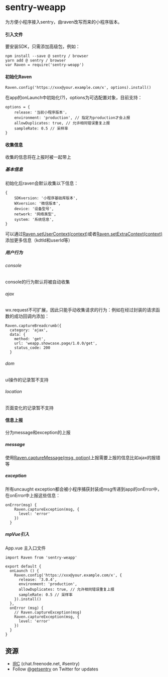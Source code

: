 # sentry-weapp

为方便小程序接入sentry，由raven改写而来的小程序版本。

#### 引入文件
要安装SDK，只需添加高级包，例如：

```
npm install --save @ sentry / browser
yarn add @ sentry / browser
var Raven = require('sentry-weapp')
```

#### 初始化Raven

```
Raven.config('https://xxx@your.example.com/x', options).install()
```
在app的onLaunch中初始化(?)，options为可选配置对象，目前支持：
```
options = {
    release: '当前小程序版本'，
    environment: 'production', // 指定为production才会上报
    allowDuplicates: true, // 允许相同错误重复上报
    sampleRate: 0.5 // 采样率
}
```
#### 收集信息
收集的信息将在上报时被一起带上
##### 基本信息
初始化后raven会默认收集以下信息：
```
{
    SDKversion: '小程序基础库版本',
    WXversion: '微信版本',
    device: '设备型号',
    network: '网络类型',
    system: '系统信息',
}
```
可以通过[Raven.setUserContext(context)](https://docs.sentry.io/learn/context/#capturing-the-user)或者[Raven.setExtraContext(context)](https://docs.sentry.io/learn/context/#extra-context)添加更多信息（kdtId和userId等）
##### 用户行为
###### console
console的行为默认将被自动收集
###### ajax
wx.request不可扩展，因此只能手动收集请求的行为：例如在经过封装的请求函数的成功回调内添加：
```
Raven.captureBreadcrumb({
  category: 'ajax',
  data: {
    method: 'get',
    url: 'weapp.showcase.page/1.0.0/get',
    status_code: 200
  }
```
###### dom
ui操作的记录暂不支持
###### location
页面变化的记录暂不支持
#### 信息上报
分为message和exception的上报
##### message
使用[Raven.captureMessage(msg, option)](https://docs.sentry.io/clients/javascript/usage/#capturing-messages)上报需要上报的信息比如ajax的报错等
##### exception
所有uncaught exception都会被小程序捕获封装成msg传递到app的onError中，在onError中上报这些信息：
```
onError(msg) {
    Raven.captureException(msg, {
      level: 'error'
    })
  }
```

##### mpVue引入
App.vue 主入口文件

```
import Raven from 'sentry-weapp'

export default {
  onLaunch () {
    Raven.config('https://xxx@your.example.com/x', {
      release: '3.0.4',
      environment: 'production',
      allowDuplicates: true, // 允许相同错误重复上报
      sampleRate: 0.5 // 采样率
    }).install()
  },
  onError (msg) {
    // Raven.captureException(msg)
    Raven.captureException(msg, {
      level: 'error'
    })
  }
}
```

## 资源

* [IRC](irc://chat.freenode.net/sentry) (chat.freenode.net, #sentry)
* Follow [@getsentry](https://twitter.com/getsentry) on Twitter for updates